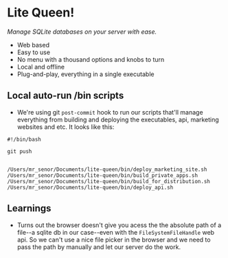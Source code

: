 # Lite Queen!

*Manage SQLite databases on your server with ease.*


- Web based 
- Easy to use
- No menu with a thousand options and knobs to turn
- Local and offline
- Plug-and-play, everything in a single executable


## Local auto-run /bin scripts

- We're using git `post-commit` hook to run our scripts that'll manage everything from building and deploying the executables, api, marketing websites and etc. It looks like this:

```text
#!/bin/bash

git push


/Users/mr_senor/Documents/lite-queen/bin/deploy_marketing_site.sh
/Users/mr_senor/Documents/lite-queen/bin/build_private_apps.sh
/Users/mr_senor/Documents/lite-queen/bin/build_for_distribution.sh
/Users/mr_senor/Documents/lite-queen/bin/deploy_api.sh
```



## Learnings

- Turns out the browser doesn't give you acess the the absolute path of a file--a sqlite db in our case--even with the `FileSystemFileHandle` web api. So we can't use a nice file picker in the browser and we need to pass the path by manually and let our server do the work.